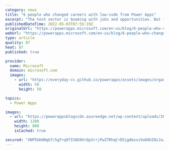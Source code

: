 ```yaml
---
category: news
title: "6 people who changed careers with low-code from Power Apps"
excerpt: "The tech sector is booming with jobs and opportunities. But for some people, the question is: how do I get in? Few people have degrees in computer science, IT, or engineering—so, coding jobs seem out of reach. However, with low-code app tools, some grit and curiosity, anyone can now realize a career"
publishedDateTime: 2022-05-03T07:55:19Z
originalUrl: "https://powerapps.microsoft.com/en-us/blog/6-people-who-changed-careers-with-low-code-from-power-apps/"
webUrl: "https://powerapps.microsoft.com/en-us/blog/6-people-who-changed-careers-with-low-code-from-power-apps/"
type: article
quality: 87
heat: 87
published: true

provider:
  name: Microsoft
  domain: microsoft.com
  images:
    - url: "https://everyday-cc.github.io/powerapps/assets/images/organizations/microsoft.com-50x50.jpg"
      width: 50
      height: 50

topics:
  - Power Apps

images:
  - url: "https://powerappsblogscdn.azureedge.net/wp-content/uploads/2022/05/CLO20b_Evan_office_003.jpg"
    width: 1200
    height: 800
    isCached: true

secured: "XNP5GHdNqGf/5gT+q97IVQG9XrQp3rrjPwZ7RhqC+D5jgAbxxiVwOdUINiJazxHIm3iVpiSnSZDZ7DNuMPCjV84TI45q05Rkg/Y0rHIn8g6qPClqxKjXwOFnhCwzh1VhLC0sVMn09Spg7oO12zD+YH8SsnhXY9RAdpUTOm/C4pk7fiMxzV4rzLESIWZHtKNpTtCzVJ1wBzlJkkIeDWuu9+OYNfdS21720op3cr+Qo+6i/9c0wxv6AVBQGn4RJKeJDDNpdgAKn3XIZbHwz/7fawglONZ5NDcXbplQk2mIQGn2lvu5rWa9dBfJQBLeS5RAL9wihlKo9JhsSojDdENUZlJMblnaJoNf1iecRlBJNzY=;7ut36H8bWL1qxEECD1hn/w=="
---
```


